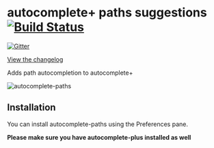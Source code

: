 # autocomplete+ paths suggestions [![Build Status](https://travis-ci.org/atom-community/autocomplete-paths.svg?branch=master)](https://travis-ci.org/atom-community/autocomplete-paths)

[![Gitter](https://badges.gitter.im/Join%20Chat.svg)](https://gitter.im/atom-community/autocomplete-paths?utm_source=badge&utm_medium=badge&utm_campaign=pr-badge&utm_content=badge)

[View the changelog](https://github.com/atom-community/autocomplete-paths/blob/master/CHANGELOG.md)

Adds path autocompletion to autocomplete+

![autocomplete-paths](http://s1.directupload.net/images/140411/p5kvife6.gif)

## Installation

You can install autocomplete-paths using the Preferences pane.

**Please make sure you have autocomplete-plus installed as well**
